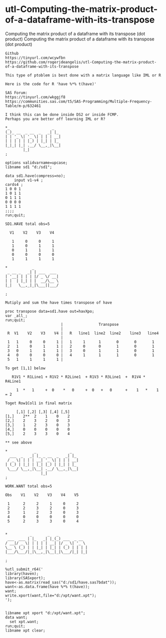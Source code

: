 # utl-Computing-the-matrix-product-of-a-dataframe-with-its-transpose
Computing the matrix product of a dataframe with its transpose (dot product)
    Computing the matrix product of a dataframe with its transpose (dot product)

    Github
    https://tinyurl.com/wcywfbn
    https://github.com/rogerjdeangelis/utl-Computing-the-matrix-product-of-a-dataframe-with-its-transpose

    This type of ptoblem is best done with a matrix language like IML or R

    Here is the code for R 'have %*% t(have)'

    SAS Forum:
    https://tinyurl.com/wkggjf8
    https://communities.sas.com/t5/SAS-Programming/Multiple-Frequency-Table/m-p/632461

    I think this can be done inside DS2 or inside FCMP.
    Perhaps you are better off learning IML or R?

    *_                   _
    (_)_ __  _ __  _   _| |_
    | | '_ \| '_ \| | | | __|
    | | | | | |_) | |_| | |_
    |_|_| |_| .__/ \__,_|\__|
            |_|
    ;

    options validvarname=upcase;
    libname sd1 "d:/sd1";

    data sd1.have(compress=no);
        input v1-v4 ;
    cards4 ;
    1 0 0 1
    1 0 1 1
    0 1 1 1
    0 0 0 0
    1 1 1 1
    ;;;;
    run;quit;

    SD1.HAVE total obs=5

      V1    V2    V3    V4

       1     0     0     1
       1     0     1     1
       0     1     1     1
       0     0     0     0
       1     1     1     1

    *           _
     _ __ _   _| | ___  ___
    | '__| | | | |/ _ \/ __|
    | |  | |_| | |  __/\__ \
    |_|   \__,_|_|\___||___/

    ;

    Mutiply and sum the have times transpose of have

    proc transpose data=sd1.have out=havXpo;
    var _all_;
    run;quit;
                             |                Transpose
                             |
     R  V1    V2    V3    V4 |   R   line1  line2  line2    line3   line4
                             |
     1   1     0     0     1 |   1     1      1       0       0       1
     2   1     0     1     1 |   2     0      0       1       0       1
     3   0     1     1     1 |   3     0      1       1       0       1
     4   0     0     0     0 |   4     1      1       1       0       1
     5   1     1     1     1 |

    To get [1,1] below

       R1V1 * R1Line1 + R1V2 * R2Line1  + R1V3 * R3Line1  +  R1V4 * R4Line1

         1  *   1     +  0    *   0     +  0   +   0      +    1   *    1   = 2

    Toget Row1Col1 in final matrix

         [,1] [,2] [,3] [,4] [,5]
    [1,]    2**  2    1    0    2
    [2,]    2    3    2    0    3
    [3,]    1    2    3    0    3
    [4,]    0    0    0    0    0
    [5,]    2    3    3    0    4

    ** see above

    *            _               _
      ___  _   _| |_ _ __  _   _| |_
     / _ \| | | | __| '_ \| | | | __|
    | (_) | |_| | |_| |_) | |_| | |_
     \___/ \__,_|\__| .__/ \__,_|\__|
                    |_|
    ;

    WORK.WANT total obs=5

    Obs    V1    V2    V3    V4    V5

     1      2     2     1     0     2
     2      2     3     2     0     3
     3      1     2     3     0     3
     4      0     0     0     0     0
     5      2     3     3     0     4


    *          _       _   _
     ___  ___ | |_   _| |_(_) ___  _ __
    / __|/ _ \| | | | | __| |/ _ \| '_ \
    \__ \ (_) | | |_| | |_| | (_) | | | |
    |___/\___/|_|\__,_|\__|_|\___/|_| |_|

    ;

    %utl_submit_r64('
    library(haven);
    library(SASxport);
    have<-as.matrix(read_sas("d:/sd1/have.sas7bdat"));
    want<-as.data.frame(have %*% t(have));
    want;
    write.xport(want,file="d:/xpt/want.xpt");
    ');


    libname xpt xport "d:/xpt/want.xpt";
    data want;
      set xpt.want;
    run;quit;
    libname xpt clear;


